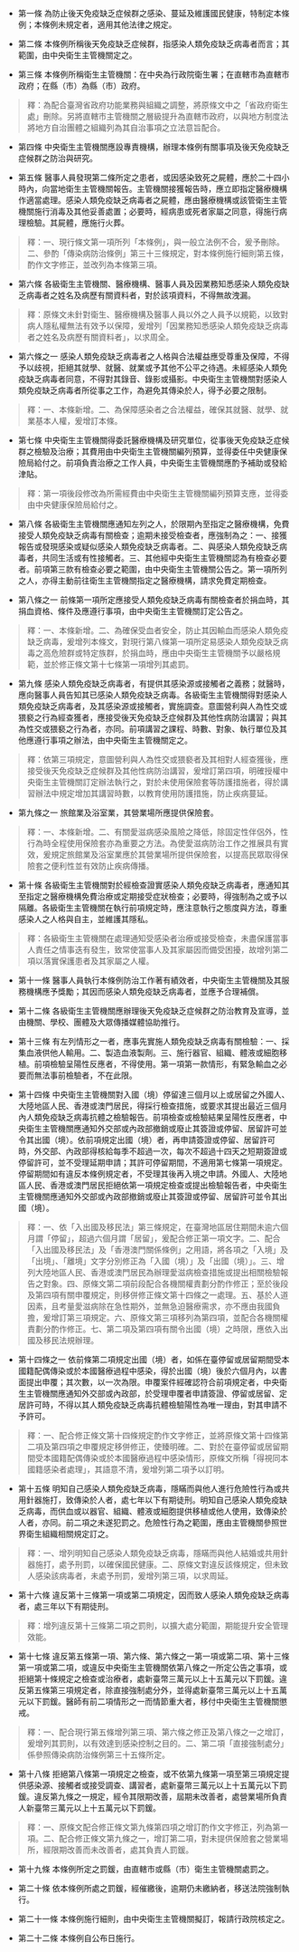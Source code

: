 * 第一條 為防止後天免疫缺乏症候群之感染、蔓延及維護國民健康，特制定本條例；本條例未規定者，適用其他法律之規定。

* 第二條 本條例所稱後天免疫缺乏症候群，指感染人類免疫缺乏病毒者而言；其範圍，由中央衛生主管機關定之。

* 第三條 本條例所稱衛生主管機關：在中央為行政院衛生署；在直轄市為直轄市政府；在縣（市）為縣（市）政府。

> 釋：為配合臺灣省政府功能業務與組織之調整，將原條文中之「省政府衛生處」刪除。另將直轄市主管機關之層級提升為直轄市政府，以與地方制度法將地方自治團體之組織列為其自治事項之立法意旨配合。

* 第四條 中央衛生主管機關應設專責機構，辦理本條例有關事項及後天免疫缺乏症候群之防治與研究。

* 第五條 醫事人員發現第二條所定之患者，或因感染致死之屍體，應於二十四小時內，向當地衛生主管機關報告。主管機關接獲報告時，應立即指定醫療機構作適當處理。感染人類免疫缺乏病毒者之屍體，應由醫療機構或該管衛生主管機關施行消毒及其他妥善處置；必要時，經病患或死者家屬之同意，得施行病理檢驗。其屍體，應施行火葬。

> 釋：一、現行條文第一項所列「本條例」，與一般立法例不合，爰予刪除。二、參酌「傳染病防治條例」第三十三條規定，對本條例施行細則第五條，酌作文字修正，並改列為本條第三項。

* 第六條 各級衛生主管機關、醫療機構、醫事人員及因業務知悉感染人類免疫缺乏病毒者之姓名及病歷有關資料者，對於該項資料，不得無故洩漏。

> 釋：原條文未針對衛生、醫療機構及醫事人員以外之人員予以規範，以致對病人隱私權無法有效予以保障，爰增列「因業務知悉感染人類免疫缺乏病毒者之姓名及病歷有關資料者」，以求周全。

* 第六條之一 感染人類免疫缺乏病毒者之人格與合法權益應受尊重及保障，不得予以歧視，拒絕其就學、就醫、就業或予其他不公平之待遇。未經感染人類免疫缺乏病毒者同意，不得對其錄音、錄影或攝影。中央衛生主管機關對感染人類免疫缺乏病毒者所從事之工作，為避免其傳染於人，得予必要之限制。

> 釋：一、本條新增。二、為保障感染者之合法權益，確保其就醫、就學、就業基本人權，爰增訂本條。

* 第七條 中央衛生主管機關得委託醫療機構及研究單位，從事後天免疫缺乏症候群之檢驗及治療；其費用由中央衛生主管機關編列預算，並得委任中央健康保險局給付之。前項負責治療之工作人員，中央衛生主管機關應酌予補助或發給津貼。

> 釋：第一項後段修改為所需經費由中央衛生主管機關編列預算支應，並得委由中央健康保險局給付之。

* 第八條 各級衛生主管機關應通知左列之人，於限期內至指定之醫療機構，免費接受人類免疫缺乏病毒有關檢查；逾期未接受檢查者，應強制為之：一、接獲報告或發現感染或疑似感染人類免疫缺乏病毒者。二、與感染人類免疫缺乏病毒者，共同生活或有性接觸者。三、其他經中央衛生主管機關認為有檢查必要者。前項第三款有檢查必要之範圍，由中央衛生主管機關公告之。第一項所列之人，亦得主動前往衛生主管機關指定之醫療機構，請求免費定期檢查。

* 第八條之一 前條第一項所定應接受人類免疫缺乏病毒有關檢查者於捐血時，其捐血資格、條件及應遵行事項，由中央衛生主管機關訂定公告之。

> 釋：一、本條新增。二、為確保受血者安全，防止其因輸血而感染人類免疫缺乏病毒，爰增列本條文，對現行第八條第一項所定易感染人類免疫缺乏病毒之高危險群或特定族群，於捐血時，應由中央衛生主管機關予以嚴格規範，並於修正條文第十七條第一項增列其處罰。

* 第九條 感染人類免疫缺乏病毒者，有提供其感染源或接觸者之義務；就醫時，應向醫事人員告知其已感染人類免疫缺乏病毒。各級衛生主管機關得對感染人類免疫缺乏病毒者，及其感染源或接觸者，實施調查。意圖營利與人為性交或猥褻之行為經查獲者，應接受後天免疫缺乏症候群及其他性病防治講習；與其為性交或猥褻之行為者，亦同。前項講習之課程、時數、對象、執行單位及其他應遵行事項之辦法，由中央衛生主管機關定之。

> 釋：依第三項規定，意圖營利與人為性交或猥褻者及其相對人經查獲後，應接受後天免疫缺乏症候群及其他性病防治講習，爰增訂第四項，明確授權中央衛生主管機關訂定辦法執行之，對於未使用保險套等防護措施者，得於講習辦法中規定增加其講習時數，以教育使用防護措施，防止疾病蔓延。

* 第九條之一 旅館業及浴室業，其營業場所應提供保險套。

> 釋：一、本條新增。二、有關愛滋病感染風險之降低，除固定性伴侶外，性行為時全程使用保險套亦為重要之方法。為使愛滋病防治工作之推展具有實效，爰規定旅館業及浴室業應於其營業場所提供保險套，以提高民眾取得保險套之便利性並有效防止疾病傳播。

* 第十條 各級衛生主管機關對於經檢查證實感染人類免疫缺乏病毒者，應通知其至指定之醫療機構免費治療或定期接受症狀檢查；必要時，得強制為之或予以隔離。各級衛生主管機關在執行前項規定時，應注意執行之態度與方法，尊重感染人之人格與自主，並維護其隱私。

> 釋：各級衛生主管機關在處理通知受感染者治療或接受檢查，未盡保護當事人責任之情事迭有發生，致常使當事人及其家屬因而備受困擾，故增列第二項以落實保護患者及其家屬之人權。

* 第十一條 醫事人員執行本條例防治工作著有績效者，中央衛生主管機關及其服務機構應予獎勵；其因而感染人類免疫缺乏病毒者，並應予合理補償。

* 第十二條 各級衛生主管機關應辦理後天免疫缺乏症候群之防治教育及宣導，並由機關、學校、團體及大眾傳播媒體協助推行。

* 第十三條 有左列情形之一者，應事先實施人類免疫缺乏病毒有關檢驗：一、採集血液供他人輸用。二、製造血液製劑。三、施行器官、組織、體液或細胞移植。前項檢驗呈陽性反應者，不得使用。第一項第一款情形，有緊急輸血之必要而無法事前檢驗者，不在此限。

* 第十四條 中央衛生主管機關對入國（境）停留達三個月以上或居留之外國人、大陸地區人民、香港或澳門居民，得採行檢查措施，或要求其提出最近三個月內人類免疫缺乏病毒抗體之檢驗報告。前項檢查或檢驗結果呈陽性反應者，中央衛生主管機關應通知外交部或內政部撤銷或廢止其簽證或停留、居留許可並令其出國（境）。依前項規定出國（境）者，再申請簽證或停留、居留許可時，外交部、內政部得核給每季不超過一次，每次不超過十四天之短期簽證或停留許可，並不受理延期申請；其許可停留期間，不適用第七條第一項規定。停留期間如有違反本條例規定者，不受理其後再入境之申請。外國人、大陸地區人民、香港或澳門居民拒絕依第一項規定檢查或提出檢驗報告者，中央衛生主管機關應通知外交部或內政部撤銷或廢止其簽證或停留、居留許可並令其出國（境）。

> 釋：一、依「入出國及移民法」第三條規定，在臺灣地區居住期間未逾六個月謂「停留」，超過六個月謂「居留」，爰配合修正第一項文字。二、配合「入出國及移民法」及「香港澳門關係條例」之用語，將各項之「入境」及「出境」、「離境」文字分別修正為「入國（境）」及「出國（境）」。三、增列大陸地區人民、香港或澳門居民為辦理愛滋病檢查措施或提出相關檢驗報告之對象。四、原條文第二項前段配合各機關權責劃分酌作修正；至於後段及第四項有關申覆規定，則移併修正條文第十四條之一處理。五、基於人道因素，且考量愛滋病除在急性期外，並無急迫醫療需求，亦不應由我國負擔，爰增訂第三項規定。六、原條文第三項移列為第四項，並配合各機關權責劃分酌作修正。七、第二項及第四項有關令出國（境）之時限，應依入出國及移民法規辦理。

* 第十四條之一 依前條第二項規定出國（境）者，如係在臺停留或居留期間受本國籍配偶傳染或於本國醫療過程中感染，得於出國（境）後於六個月內，以書面提出申覆；其次數，以一次為限。申覆案件經確認符合前項規定者，中央衛生主管機關應通知外交部或內政部，於受理申覆者申請簽證、停留或居留、定居許可時，不得以其人類免疫缺乏病毒抗體檢驗陽性為唯一理由，對其申請不予許可。

> 釋：一、配合修正條文第十四條規定酌作文字修正，並將原條文第十四條第二項及第四項之申覆規定移併修正，使臻明確。二、對於在臺停留或居留期間受本國籍配偶傳染或於本國醫療過程中感染情形，原條文所稱「得視同本國籍感染者處理」，其語意不清，爰增列第二項予以訂明。

* 第十五條 明知自己感染人類免疫缺乏病毒，隱瞞而與他人進行危險性行為或共用針器施打，致傳染於人者，處七年以下有期徒刑。明知自己感染人類免疫缺乏病毒，而供血或以器官、組織、體液或細胞提供移植或他人使用，致傳染於人者，亦同。前二項之未遂犯罰之。危險性行為之範圍，應由主管機關參照世界衛生組織相關規定訂之。

> 釋：一、增列明知自己感染人類免疫缺乏病毒，隱瞞而與他人結婚或共用針器施打，處予刑罰，以確保國民健康。二、原條文對違反該條規定，但未致人感染該病毒者，未處予刑罰，爰增列第三項，以求周延。

* 第十六條 違反第十三條第一項或第二項規定，因而致人感染人類免疫缺乏病毒者，處三年以下有期徒刑。

> 釋：增列違反第十三條第二項之罰則，以擴大處分範圍，期能提升安全管理效能。

* 第十七條 違反第五條第一項、第六條、第六條之一第一項或第二項、第十三條第一項或第二項，或違反中央衛生主管機關依第八條之一所定公告之事項，或拒絕第十條規定之檢查或治療者，處新臺幣三萬元以上十五萬元以下罰鍰。違反第五條第三項規定者，除直接強制處分外，並得處新臺幣三萬元以上十五萬元以下罰鍰。醫師有前二項情形之一而情節重大者，移付中央衛生主管機關懲戒。

> 釋：一、配合現行第五條增列第三項、第六條之修正及第八條之一之增訂，爰增列其罰則，以有效達到感染控制之目的。二、第二項「直接強制處分」係參照傳染病防治條例第三十五條所定。

* 第十八條 拒絕第八條第一項規定之檢查，或不依第九條第一項至第三項規定提供感染源、接觸者或接受調查、講習者，處新臺幣三萬元以上十五萬元以下罰鍰。違反第九條之一規定，經令其限期改善，屆期未改善者，處營業場所負責人新臺幣三萬元以上十五萬元以下罰鍰。

> 釋：一、原條文配合修正條文第九條第四項之增訂酌作文字修正，列為第一項。二、配合修正條文第九條之一，增訂第二項，對未提供保險套之營業場所，經限期改善而未改善者，處其負責人罰鍰。

* 第十九條 本條例所定之罰鍰，由直轄市或縣（市）衛生主管機關處罰之。

* 第二十條 依本條例所處之罰鍰，經催繳後，逾期仍未繳納者，移送法院強制執行。

* 第二十一條 本條例施行細則，由中央衛生主管機關擬訂，報請行政院核定之。

* 第二十二條 本條例自公布日施行。


